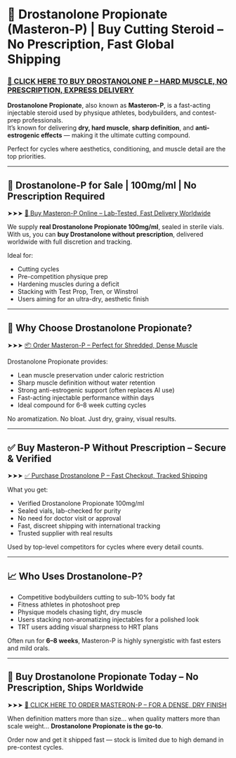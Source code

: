 # 💎 Drostanolone Propionate (Masteron-P) | Buy Cutting Steroid – No Prescription, Fast Global Shipping

### [💉 CLICK HERE TO BUY DROSTANOLONE P – HARD MUSCLE, NO PRESCRIPTION, EXPRESS DELIVERY](https://max-steroids.com/catalog/product/drostanolone-p)

**Drostanolone Propionate**, also known as **Masteron-P**, is a fast-acting injectable steroid used by physique athletes, bodybuilders, and contest-prep professionals.  
It’s known for delivering **dry, hard muscle**, **sharp definition**, and **anti-estrogenic effects** — making it the ultimate cutting compound.

Perfect for cycles where aesthetics, conditioning, and muscle detail are the top priorities.

---

## 💉 Drostanolone-P for Sale | 100mg/ml | No Prescription Required

➤➤➤ [🛒 Buy Masteron-P Online – Lab-Tested, Fast Delivery Worldwide](https://max-steroids.com/catalog/product/drostanolone-p)

We supply **real Drostanolone Propionate 100mg/ml**, sealed in sterile vials.  
With us, you can **buy Drostanolone without prescription**, delivered worldwide with full discretion and tracking.

Ideal for:

- Cutting cycles  
- Pre-competition physique prep  
- Hardening muscles during a deficit  
- Stacking with Test Prop, Tren, or Winstrol  
- Users aiming for an ultra-dry, aesthetic finish

---

## 🧬 Why Choose Drostanolone Propionate?

➤➤➤ [📦 Order Masteron-P – Perfect for Shredded, Dense Muscle](https://max-steroids.com/catalog/product/drostanolone-p)

Drostanolone Propionate provides:

- Lean muscle preservation under caloric restriction  
- Sharp muscle definition without water retention  
- Strong anti-estrogenic support (often replaces AI use)  
- Fast-acting injectable performance within days  
- Ideal compound for 6–8 week cutting cycles

No aromatization. No bloat. Just dry, grainy, visual results.

---

## ✅ Buy Masteron-P Without Prescription – Secure & Verified

➤➤➤ [✅ Purchase Drostanolone P – Fast Checkout, Tracked Shipping](https://max-steroids.com/catalog/product/drostanolone-p)

What you get:

- Verified Drostanolone Propionate 100mg/ml  
- Sealed vials, lab-checked for purity  
- No need for doctor visit or approval  
- Fast, discreet shipping with international tracking  
- Trusted supplier with real results

Used by top-level competitors for cycles where every detail counts.

---

## 📈 Who Uses Drostanolone-P?

- Competitive bodybuilders cutting to sub-10% body fat  
- Fitness athletes in photoshoot prep  
- Physique models chasing tight, dry muscle  
- Users stacking non-aromatizing injectables for a polished look  
- TRT users adding visual sharpness to HRT plans

Often run for **6–8 weeks**, Masteron-P is highly synergistic with fast esters and mild orals.

---

## 🛒 Buy Drostanolone Propionate Today – No Prescription, Ships Worldwide

➤➤➤ [💎 CLICK HERE TO ORDER MASTERON-P – FOR A DENSE, DRY FINISH](https://max-steroids.com/catalog/product/drostanolone-p)

When definition matters more than size... when quality matters more than scale weight... **Drostanolone Propionate is the go-to**.

Order now and get it shipped fast — stock is limited due to high demand in pre-contest cycles.
